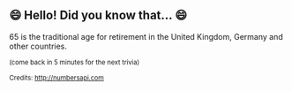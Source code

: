 ## 😄 Hello! Did you know that... 😄
65 is the traditional age for retirement in the United Kingdom, Germany and other countries.

<sup>(come back in 5 minutes for the next trivia)</sup>


<sup>Credits: http://numbersapi.com</sup>
